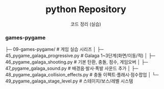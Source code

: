 

<h1 align="center">python Repository</h1>
<p align="center">
  <span>코드 정리 (실습) </a></span><br/>
</p>

### games-pygame
├─ 09-games-pygame/                         # 게임 실습 시리즈
│  ├─ 45_pygame_galaga_progressive.py       # Galaga 1~3단계(화면/이동/적)
│  ├─ 46_pygame_galaga_shooting.py          # 기본 탄환, 충돌, 점수, 게임오버
│  ├─ 47_pygame_galaga_sound.py             # 배경음·발사·폭발 사운드 추가
│  ├─ 48_pygame_galaga_collision_effects.py # 충돌 이펙트·플래시·점수팝업
│  └─ 49_pygame_galaga_stage_level.py       # 스테이지/보스/레벨 시스템